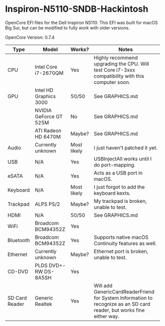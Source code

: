 # Inspiron-N5110-SNDB-Hackintosh

OpenCore EFI files for the Dell Inspiron N5110. This EFI was built for macOS Big Sur, but can be modified to fully work with older versions.

OpenCore Version: 0.7.4

| Type | Model | Works? | Notes |
| --- | --- | --- | --- |
| CPU | Intel Core i7-2670QM | Yes | Highly recommend upgrading the CPU. Will test Core i7-3xxx compatibility with this computer soon. |
| GPU | Intel HD Graphics 3000 | 50/50 | See GRAPHICS.md |
| | NVIDIA GeForce GT 525M | No | See GRAPHICS.md |
| | ATI Radeon HD 6470M | Maybe? | See GRAPHICS.md |
| Audio | Currently unknown | Most likely | I just haven't patched it yet. |
| USB | N/A | Yes | USBInjectAll works until I do port-mapping. |
| eSATA | N/A | Yes | Acts as a USB port in macOS. |
| Keyboard | N/A | Most likely | I just forgot to add the keyboard kexts. |
| Trackpad | ALPS PS/2 | Maybe? | My trackpad is broken, unable to test. |
| HDMI | N/A | 50/50 | See GRAPHICS.md |
| WiFi | Broadcom BCM94352Z | Yes | |
| Bluetooth | Broadcom BCM94352Z | Yes | Supports native macOS Continuity features as well. |
| Ethernet | Currently unknown | Maybe? | Ethernet port is broken, unable to test. |
| CD-DVD | PLDS DVD+-RW DS-8A5SH | Yes | |
| SD Card Reader | Generic Realtek | Yes | Will add GenericCardReaderFriend for System Information to recognize as an SD card reader, but works fine either way. |
